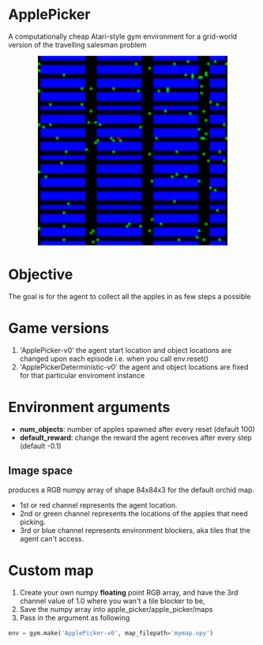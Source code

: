 # ApplePicker
A computationally cheap Atari-style gym environment for a grid-world version of the travelling salesman problem  


<p align="center">
<img src="apple_picker/orchid_example.png" width="384" height="384">
</p>

# Objective
The goal is for the agent to collect all the apples in as few steps a possible  

# Game versions
1. 'ApplePicker-v0' the agent start location and object locations are changed upon each episode i.e. when you call env.reset()  
2. 'ApplePickerDeterministic-v0' the agent and object locations are fixed for that particular enviroment instance

# Environment arguments
* **num_objects**: number of apples spawned after every reset (default 100)  
* **default_reward**: change the reward the agent receives after every step (default -0.1)


## Image space
produces a RGB numpy array of shape 84x84x3 for the default orchid map.  
* 1st or red channel represents the agent location.   
* 2nd or green channel represents the locations of the apples that need picking.  
* 3rd or blue channel represents environment blockers, aka tiles that the agent can't access. 

# Custom map  
1. Create your own numpy **floating** point RGB array, and have the 3rd channel value of 1.0 where you wan't a tile blocker to be,  
2. Save the numpy array into apple_picker/apple_picker/maps
3. Pass in the argument as following  
```python
env = gym.make('ApplePicker-v0', map_filepath='mymap.npy')
```

